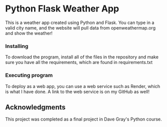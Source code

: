 # Python Flask Weather App

This is a weather app created using Python and Flask. You can type in a valid city name,
and the website will pull data from openweathermap.org and show the weather!

### Installing

To download the program, install all of the files in the repository and
make sure you have all the requirements, which are found in requirements.txt

### Executing program

To deploy as a web app, you can use a web service such as Render,
which is what I have done. A link to the web service is on my GitHub
as well!

## Acknowledgments

This project was completed as a final project in Dave Gray's Python course.
